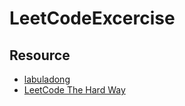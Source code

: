# LeetCodeExcercise


## Resource

* [labuladong](https://labuladong.online/algo/home/)
* [LeetCode The Hard Way](https://leetcodethehardway.com/)
